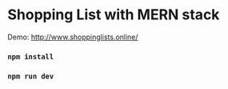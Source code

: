 # Shopping List with MERN stack

Demo: http://www.shoppinglists.online/

### `npm install`
### `npm run dev`


